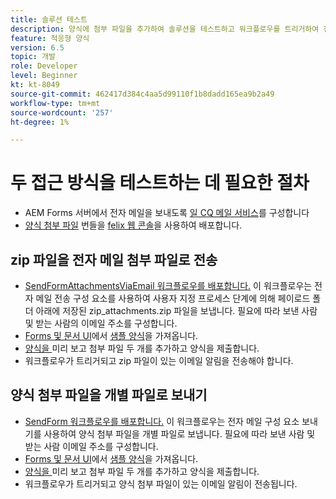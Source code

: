 ```yaml
---
title: 솔루션 테스트
description: 양식에 첨부 파일을 추가하여 솔루션을 테스트하고 워크플로우를 트리거하여 전자 메일을 보냅니다.
feature: 적응형 양식
version: 6.5
topic: 개발
role: Developer
level: Beginner
kt: kt-8049
source-git-commit: 462417d384c4aa5d99110f1b8dadd165ea9b2a49
workflow-type: tm+mt
source-wordcount: '257'
ht-degree: 1%

---
```



# 두 접근 방식을 테스트하는 데 필요한 절차

* AEM Forms 서버에서 전자 메일을 보내도록 [일 CQ 메일 서비스](https://experienceleague.adobe.com/docs/experience-manager-65/administering/operations/notification.html?lang=en#configuring-the-mail-service)를 구성합니다
* [양식 첨부 파일](assets/formattachments.formattachments.core-1.0-SNAPSHOT.jar) 번들을 [felix 웹 콘솔](http://localhost:4502/system/console/bundles)을 사용하여 배포합니다.

## zip 파일을 전자 메일 첨부 파일로 전송



* [SendFormAttachmentsViaEmail 워크플로우를 배포합니다.](assets/zipped-form-attachments-model.zip) 이 워크플로우는 전자 메일 전송 구성 요소를 사용하여 사용자 지정 프로세스 단계에 의해 페이로드 폴더 아래에 저장된 zip_attachments.zip 파일을 보냅니다. 필요에 따라 보낸 사람 및 받는 사람의 이메일 주소를 구성합니다.
* [Forms 및 문서 UI](http://localhost:4502/aem/forms.html/content/dam/formsanddocuments)에서 [샘플 양식](assets/zip-form-attachments-form.zip)을 가져옵니다.
* [양식을 ](http://localhost:4502/content/dam/formsanddocuments/zippformattachments/jcr:content?wcmmode=disabled) 미리 보고 첨부 파일 두 개를 추가하고 양식을 제출합니다.
* 워크플로우가 트리거되고 zip 파일이 있는 이메일 알림을 전송해야 합니다.

## 양식 첨부 파일을 개별 파일로 보내기

* [SendForm 워크플로우를 배포합니다.](assets/send-form-attachments-model.zip) 이 워크플로우는 전자 메일 구성 요소 보내기를 사용하여 양식 첨부 파일을 개별 파일로 보냅니다. 필요에 따라 보낸 사람 및 받는 사람 이메일 주소를 구성합니다.
* [Forms 및 문서 UI](http://localhost:4502/aem/forms.html/content/dam/formsanddocuments)에서 [샘플 양식](assets/send-list-attachments-form.zip)을 가져옵니다.
* [양식을 ](http://localhost:4502/content/dam/formsanddocuments/sendlistofattachments/jcr:content?wcmmode=disabled) 미리 보고 첨부 파일 두 개를 추가하고 양식을 제출합니다.
* 워크플로우가 트리거되고 양식 첨부 파일이 있는 이메일 알림이 전송됩니다.
